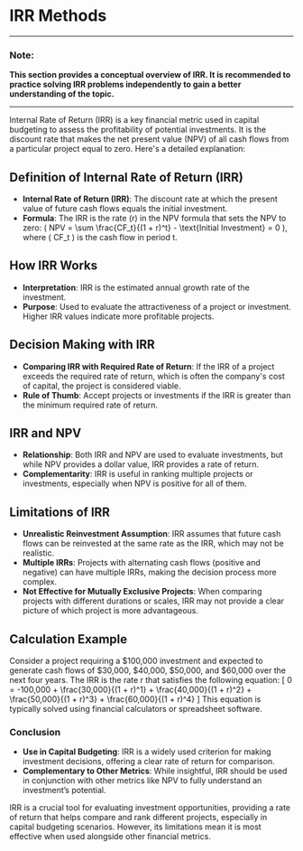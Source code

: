 # IRR Methods

---

### Note:
**This section provides a conceptual overview of IRR. It is recommended to practice solving IRR problems independently to gain a better understanding of the topic.**

---

Internal Rate of Return (IRR) is a key financial metric used in capital budgeting to assess the profitability of potential investments. It is the discount rate that makes the net present value (NPV) of all cash flows from a particular project equal to zero. Here's a detailed explanation:

## Definition of Internal Rate of Return (IRR)
- **Internal Rate of Return (IRR)**: The discount rate at which the present value of future cash flows equals the initial investment.
- **Formula**: The IRR is the rate (r) in the NPV formula that sets the NPV to zero: \( NPV = \sum \frac{CF_t}{(1 + r)^t} - \text{Initial Investment} = 0 \), where \( CF_t \) is the cash flow in period t.

## How IRR Works
- **Interpretation**: IRR is the estimated annual growth rate of the investment.
- **Purpose**: Used to evaluate the attractiveness of a project or investment. Higher IRR values indicate more profitable projects.

## Decision Making with IRR
- **Comparing IRR with Required Rate of Return**: If the IRR of a project exceeds the required rate of return, which is often the company's cost of capital, the project is considered viable.
- **Rule of Thumb**: Accept projects or investments if the IRR is greater than the minimum required rate of return.

## IRR and NPV
- **Relationship**: Both IRR and NPV are used to evaluate investments, but while NPV provides a dollar value, IRR provides a rate of return.
- **Complementarity**: IRR is useful in ranking multiple projects or investments, especially when NPV is positive for all of them.

## Limitations of IRR
- **Unrealistic Reinvestment Assumption**: IRR assumes that future cash flows can be reinvested at the same rate as the IRR, which may not be realistic.
- **Multiple IRRs**: Projects with alternating cash flows (positive and negative) can have multiple IRRs, making the decision process more complex.
- **Not Effective for Mutually Exclusive Projects**: When comparing projects with different durations or scales, IRR may not provide a clear picture of which project is more advantageous.

## Calculation Example
Consider a project requiring a $100,000 investment and expected to generate cash flows of $30,000, $40,000, $50,000, and $60,000 over the next four years. The IRR is the rate r that satisfies the following equation:
\[ 0 = -100,000 + \frac{30,000}{(1 + r)^1} + \frac{40,000}{(1 + r)^2} + \frac{50,000}{(1 + r)^3} + \frac{60,000}{(1 + r)^4} \]
This equation is typically solved using financial calculators or spreadsheet software.

### Conclusion
- **Use in Capital Budgeting**: IRR is a widely used criterion for making investment decisions, offering a clear rate of return for comparison.
- **Complementary to Other Metrics**: While insightful, IRR should be used in conjunction with other metrics like NPV to fully understand an investment’s potential.

IRR is a crucial tool for evaluating investment opportunities, providing a rate of return that helps compare and rank different projects, especially in capital budgeting scenarios. However, its limitations mean it is most effective when used alongside other financial metrics.